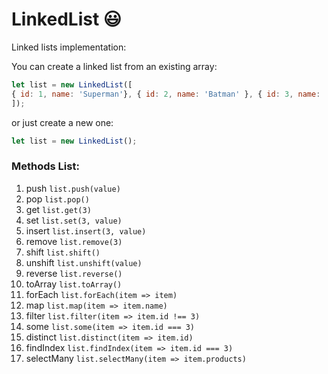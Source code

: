 # LinkedList :smiley:

Linked lists implementation:

You can create a linked list from an existing array:

```javascript
let list = new LinkedList([
{ id: 1, name: 'Superman'}, { id: 2, name: 'Batman' }, { id: 3, name: 'Thor' }
]);
```

or just create a new one:

```javascript
let list = new LinkedList();
```

### Methods List:

1. push `list.push(value)`
2. pop `list.pop()`
3. get `list.get(3)`
4. set `list.set(3, value)`
5. insert `list.insert(3, value)`
6. remove `list.remove(3)`
7. shift `list.shift()`
8. unshift `list.unshift(value)`
9. reverse `list.reverse()`
10. toArray `list.toArray()`
11. forEach `list.forEach(item => item)`
12. map `list.map(item => item.name)`
13. filter `list.filter(item => item.id !== 3)`
14. some `list.some(item => item.id === 3)`
15. distinct `list.distinct(item => item.id)`
16. findIndex `list.findIndex(item => item.id === 3)`
16. selectMany `list.selectMany(item => item.products)`
